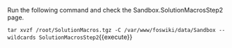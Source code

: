 
Run the following command and check the Sandbox.SolutionMacrosStep2 page.

`tar xvzf /root/SolutionMacros.tgz -C /var/www/foswiki/data/Sandbox --wildcards SolutionMacrosStep2`{{execute}}